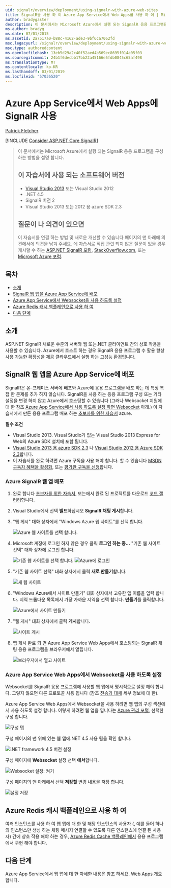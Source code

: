 ```yaml
---
uid: signalr/overview/deployment/using-signalr-with-azure-web-sites
title: SignalR을 사용 하 여 Azure App Service에서 Web Apps를 사용 하 여 | Microsoft Docs
author: bradygaster
description: 이 문서에서는 Microsoft Azure에서 실행 되는 SignalR 응용 프로그램을 구성 하는 방법을 설명 합니다. 소프트웨어 버전은 Visual Studio 2013 또는 Vis. 자습서에서 사용...
ms.author: bradyg
ms.date: 07/01/2015
ms.assetid: 2a7517a0-b88c-4162-ade3-9bf6ca7062fd
msc.legacyurl: /signalr/overview/deployment/using-signalr-with-azure-web-sites
msc.type: authoredcontent
ms.openlocfilehash: 13eb5d29a2c40f52aed4b569ec8695f014a05f03
ms.sourcegitcommit: 24b1f6decbb17bb22a45166e5fdb0845c65af498
ms.translationtype: MT
ms.contentlocale: ko-KR
ms.lasthandoff: 03/01/2019
ms.locfileid: "57036520"
---
```

<a name="using-signalr-with-web-apps-in-azure-app-service"></a>Azure App Service에서 Web Apps에 SignalR 사용
====================
[Patrick Fletcher](https://github.com/pfletcher)

[!INCLUDE [Consider ASP.NET Core SignalR](~/includes/signalr/signalr-version-disambiguation.md)]

> 이 문서에서는 Microsoft Azure에서 실행 되는 SignalR 응용 프로그램을 구성 하는 방법을 설명 합니다.
>
> ## <a name="software-versions-used-in-the-tutorial"></a>이 자습서에 사용 되는 소프트웨어 버전
>
>
> - [Visual Studio 2013](https://my.visualstudio.com/Downloads?q=visual%20studio%202013) 또는 Visual Studio 2012
> - .NET 4.5
> - SignalR 버전 2
> - Visual Studio 2013 또는 2012 용 azure SDK 2.3
>
>
>
> ## <a name="questions-and-comments"></a>질문이 나 의견이 있으면
>
> 이 자습서를 연결 하는 방법 및 새로운 개선할 수 있습니다 페이지의 맨 아래에 의견에서에 의견을 남겨 주세요. 에 자습서로 직접 관련 되지 않은 질문이 있을 경우 게시할 수 하는 [ASP.NET SignalR 포럼](https://forums.asp.net/1254.aspx/1?ASP+NET+SignalR), [StackOverflow.com](http://stackoverflow.com/), 또는 [Microsoft Azure 포럼](https://social.msdn.microsoft.com/Forums/windowsazure/home?category=windowsazureplatform).


## <a name="table-of-contents"></a>목차

- [소개](#introduction)
- [SignalR 웹 앱을 Azure App Service에 배포](#deploying)
- [Azure App Service에서 Websocket을 사용 하도록 설정](#websocket)
- [Azure Redis 캐시 백플레인으로 사용 하 여](#backplane)
- [다음 단계](#nextsteps)

<a id="introduction"></a>
## <a name="introduction"></a>소개

ASP.NET SignalR 새로운 수준의 서버와 웹 또는.NET 클라이언트 간의 상호 작용을 사용할 수 있습니다. Azure에서 호스트 하는 경우 SignalR 응용 프로그램 수 활용 항상 사용 가능한 확장성을 제공 클라우드에서 실행 하는 고성능 환경입니다.

<a id="deploying"></a>
## <a name="deploying-a-signalr-web-app-to-azure-app-service"></a>SignalR 웹 앱을 Azure App Service에 배포

SignalR은 온-프레미스 서버에 배포와 Azure에 응용 프로그램을 배포 하는 데 특정 복잡 한 문제를 추가 하지 않습니다. SignalR을 사용 하는 응용 프로그램 구성 또는 기타 설정을 변경 하지 않고 Azure에서 호스팅할 수 있습니다 (그러나 Websocket 지원에 대 한 참조 [Azure App Service에서 사용 하도록 설정 하면 Websocket](#websocket) 아래.) 이 자습서에서 만든 응용 프로그램 배포 하는 [초보자를 위한 자습서](../getting-started/tutorial-getting-started-with-signalr.md) azure.

**필수 조건**

- Visual Studio 2013. Visual Studio가 없는 Visual Studio 2013 Express for Web의 Azure SDK 설치에 포함 됩니다.
- [Visual Studio 2013 용 azure SDK 2.3](https://go.microsoft.com/fwlink/?linkid=324322&clcid=0x409) 나 [Visual Studio 2012 용 Azure SDK 2.3](https://go.microsoft.com/fwlink/p/?linkid=323511)합니다.
- 이 자습서를 완료 하려면 Azure 구독을 사용 해야 합니다. 할 수 있습니다 [MSDN 구독자 혜택을 활성화](https://azure.microsoft.com/pricing/member-offers/msdn-benefits-details/), 또는 [평가판 구독을 신청](https://azure.microsoft.com/pricing/free-trial/)합니다.

### <a name="deploying-a-signalr-web-app-to-azure"></a>Azure SignalR 웹 앱 배포

1. 완료 합니다 [초보자를 위한 자습서](../getting-started/tutorial-getting-started-with-signalr.md), 또는에서 완료 된 프로젝트를 다운로드 [코드 갤러리](https://code.msdn.microsoft.com/SignalR-Getting-Started-b9d18aa9)합니다.
2. Visual Studio에서 선택 **빌드**하십시오 **SignalR 채팅 게시**합니다.
3. "웹 게시" 대화 상자에서 "Windows Azure 웹 사이트"를 선택 합니다.

    ![Azure 웹 사이트를 선택 합니다.](using-signalr-with-azure-web-sites/_static/image1.png)
4. Microsoft 계정에 로그인 하지 않은 경우 클릭 **로그인 하는 중...**  "기존 웹 사이트 선택" 대화 상자에 로그인 합니다.

    ![기존 웹 사이트를 선택 합니다.](using-signalr-with-azure-web-sites/_static/image2.png)    ![Azure에 로그인](using-signalr-with-azure-web-sites/_static/image3.png)
5. "기존 웹 사이트 선택" 대화 상자에서 클릭 **새로 만들기**합니다.

    ![새 웹 사이트](using-signalr-with-azure-web-sites/_static/image4.png)
6. "Windows Azure에서 사이트 만들기" 대화 상자에서 고유한 앱 이름을 입력 합니다. 지역 드롭다운 목록에서 가장 가까운 지역을 선택 합니다. **만들기**를 클릭합니다.

    ![Azure에서 사이트 만들기](using-signalr-with-azure-web-sites/_static/image5.png)
7. "웹 게시" 대화 상자에서 클릭 **게시**합니다.

    ![사이트 게시](using-signalr-with-azure-web-sites/_static/image6.png)
8. 앱 게시 완료 되 면 Azure App Service Web Apps에서 호스팅되는 SignalR 채팅 응용 프로그램을 브라우저에서 열립니다.

    ![브라우저에서 열고 사이트](using-signalr-with-azure-web-sites/_static/image7.png)

<a id="websocket"></a>
### <a name="enabling-websockets-on-azure-app-service-web-apps"></a>Azure App Service Web Apps에서 Websocket을 사용 하도록 설정

Websocket를 SignalR 응용 프로그램에 사용할 웹 앱에서 명시적으로 설정 해야 합니다. 그렇지 않으면 다른 프로토콜 사용 됩니다 (참조 [전송과 대체](../getting-started/introduction-to-signalr.md#transports) 세부 정보에 대 한).

Azure App Service Web Apps에서 Websocket을 사용 하려면 웹 앱의 구성 섹션에서 사용 하도록 설정 합니다. 이렇게 하려면 웹 앱을 엽니다는 [Azure 관리 포털](https://manage.windowsazure.com/), 선택한 구성 합니다.

![구성 탭](using-signalr-with-azure-web-sites/_static/image8.png)

구성 페이지의 맨 위에 있는 웹 앱에.NET 4.5 사용 됨을 확인 합니다.

![.NET framework 4.5 버전 설정](using-signalr-with-azure-web-sites/_static/image9.png)

구성 페이지에 **Websocket** 설정 선택 **에서**합니다.

![Websocket 설정: 켜기](using-signalr-with-azure-web-sites/_static/image10.png)

구성 페이지의 맨 아래에서 선택 **저장할** 변경 내용을 저장 합니다.

![설정 저장](using-signalr-with-azure-web-sites/_static/image11.png)

<a id="backplane"></a>
## <a name="using-the-azure-redis-cache-backplane"></a>Azure Redis 캐시 백플레인으로 사용 하 여

여러 인스턴스를 사용 하 여 웹 앱에 대 한 및 해당 인스턴스의 사용자 (, 예를 들어 하나의 인스턴스만 생성 하는 채팅 메시지 연결할 수 있도록 다른 인스턴스에 연결 된 사용자) 간에 상호 작용 해야 하는 경우, [Azure Redis Cache 백플레인에서](../performance/scaleout-with-redis.md) 응용 프로그램에서 구현 해야 합니다.

<a id="nextsteps"></a>
## <a name="next-steps"></a>다음 단계

Azure App Service에서 웹 앱에 대 한 자세한 내용은 참조 하세요. [Web Apps 개요](https://azure.microsoft.com/documentation/articles/app-service-web-overview/)합니다.
